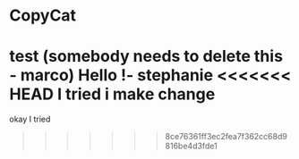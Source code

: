 # CopyCat
test (somebody needs to delete this - marco)
Hello !- stephanie
<<<<<<< HEAD
I tried
i make change
=======
okay
I tried
>>>>>>> 8ce76361ff3ec2fea7f362cc68d9816be4d3fde1
